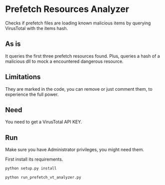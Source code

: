 # Prefetch Resources Analyzer

Checks if prefetch files are loading known malicious items by querying VirusTotal with the items hash.

## As is
It queries the first three prefetch resources found. 
Plus, queries a hash of a malicious dll to mock a encountered dangerous resource.

## Limitations
They are marked in the code, you can remove or just comment them, to experience the full power.

## Need
You need to get a VirusTotal API KEY.

## Run

Make sure you have Administrator privileges, you might need them.

First install its requirements.
```bash
python setup.py install
```

```bash
python run_prefetch_vt_analyzer.py
```
